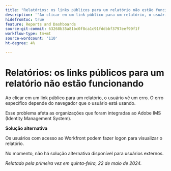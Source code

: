 ```yaml
---
title: "Relatórios: os links públicos para um relatório não estão funcionando"
description: '"Ao clicar em um link público para um relatório, o usuário vê um erro. O erro específico depende do navegador que o usuário está usando. ”'
hidefromtoc: true
feature: Reports and Dashboards
source-git-commit: 63268b35a81bc0f8ca1c91fddbbf3797eef99f1f
workflow-type: tm+mt
source-wordcount: '110'
ht-degree: 4%

---
```



# Relatórios: os links públicos para um relatório não estão funcionando

Ao clicar em um link público para um relatório, o usuário vê um erro. O erro específico depende do navegador que o usuário está usando.

Esse problema afeta as organizações que foram integradas ao Adobe IMS (Identity Management System).

**Solução alternativa**

Os usuários com acesso ao Workfront podem fazer logon para visualizar o relatório.

No momento, não há solução alternativa disponível para usuários externos.

_Relatado pela primeira vez em quinta-feira, 22 de maio de 2024._
